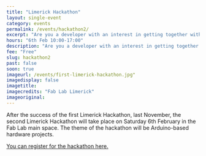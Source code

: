 ```yaml
---
title: "Limerick Hackathon"
layout: single-event
category: events
permalink: /events/hackathon2/
excerpt: "Are you a developer with an interest in getting together with other developers to hack for fun?"
hours: "6th Feb 10:00-17:00"
description: "Are you a developer with an interest in getting together with other developers to hack for fun?"
fee: "Free"
slug: hackathon2
past: false
soon: true
imageurl: /events/first-limerick-hackathon.jpg"
imagedisplay: false
imagetitle: 
imagecredits: "Fab Lab Limerick"
imageoriginal: 
---
```


After the success of the first Limerick Hackathon, last November, the second Limerick Hackathon will take place on Saturday 6th February in the Fab Lab main space. The theme of the hackathon will be Arduino-based hardware projects.

[You can register for the hackathon here.](http://limerickhackathon.com/register/)
